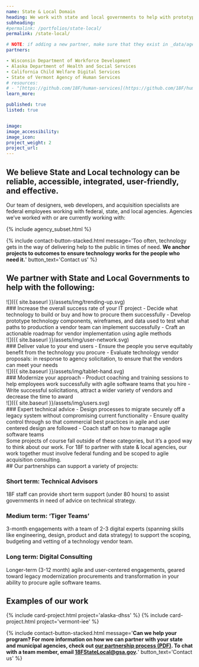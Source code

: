 ```yaml
---
name: State & Local Domain
heading: We work with state and local governments to help with prototyping and procurement for federally-funded digital public services, using agile acquisition consulting services.
subheading:
#permalink: /portfolios/state-local/
permalink: /state-local/

# NOTE: if adding a new partner, make sure that they exist in _data/agencies.yml
partners:

- Wisconsin Department of Workforce Development
- Alaska Department of Health and Social Services
- California Child Welfare Digital Services
- State of Vermont Agency of Human Services
# resources:
# - "[https://github.com/18F/human-services](https://github.com/18F/human-services)"
learn_more:

published: true
listed: true


image:
image_accessibility:
image_icon:
project_weight: 2
project_url:
---
```

<section class="grid-container usa-section" markdown="1">

## We believe State and Local technology can be reliable, accessible, integrated, user-friendly, and effective.

Our team of designers, web developers, and acquisition specialists are federal employees working with federal, state, and local agencies. Agencies we’ve worked with or are currently working with:

{% include agency_subset.html %}

</section>

{% include contact-button-stacked.html message='<span class="normal-text white-text">Too often, technology gets in the way of delivering help to the public in times of need. <b>We anchor projects to outcomes to ensure technology works for the people who need it.</b></span>' button_text='Contact us' %}

<section class="grid-container usa-section padding-top-5" markdown="1">

## We partner with State and Local Governments to help with the following:

<div class="grid-container padding-bottom-3 portfolio-highlights">
<div class="grid-row">
<div class="tablet:grid-col-2" markdown="1">
![]({{ site.baseurl }}/assets/img/trending-up.svg)
</div>
<div class="tablet:grid-col-10" markdown="1">
### Increase the overall success rate of your IT project
- Decide what technology to build or buy and how to procure them successfully
- Develop prototype technology components, wireframes, and data used to test what paths to production a vendor team can implement successfully
- Craft an actionable roadmap for vendor implementation using agile methods
</div>
</div>
</div>

<div class="grid-container padding-bottom-3 portfolio-highlights">
<div class="grid-row">
<div class="tablet:grid-col-2" markdown="1">
![]({{ site.baseurl }}/assets/img/user-network.svg)
</div>
<div class="tablet:grid-col-10" markdown="1">
### Deliver value to your end users
- Ensure the people you serve equitably benefit from the technology you procure
- Evaluate technology vendor proposals: in response to agency solicitation, to ensure that the vendors can meet your needs
</div>
</div>
</div>


<div class="grid-container padding-bottom-3 portfolio-highlights">
<div class="grid-row">
<div class="tablet:grid-col-2" markdown="1">
![]({{ site.baseurl }}/assets/img/tablet-hand.svg)
</div>
<div class="tablet:grid-col-10" markdown="1">
### Modernize your approach
- Product coaching and training sessions to help employees work successfully with agile software teams that you hire
- Write successful solicitations, attract a wider variety of vendors and decrease the time to award
</div>
</div>
</div>

<div class="grid-container padding-bottom-3 portfolio-highlights">
<div class="grid-row">
<div class="tablet:grid-col-2" markdown="1">
![]({{ site.baseurl }}/assets/img/users.svg)
</div>
<div class="tablet:grid-col-10" markdown="1">
### Expert technical advice
- Design processes to migrate securely off a legacy system without compromising current functionality
- Ensure quality control through so that commercial best practices in agile and user centered design are followed
- Coach staff on how to manage agile software teams
</div>
</div>
</div>
Some projects of course fall outside of these categories, but it’s a good way to think about our work. For 18F to partner with state & local agencies, our work together must involve federal funding and be scoped to agile acquisition consulting.

</section>

<section class="usa-section grid-container" markdown="1">
## Our partnerships can support a variety of projects:

### Short term: Technical Advisors
18F staff can provide short term support (under 80 hours) to assist governments in need of advice on technical strategy.

### Medium term: ‘Tiger Teams’
3-month engagements with a team of 2-3 digital experts (spanning skills like engineering, design, product and data strategy) to support the scoping, budgeting and vetting of a technology vendor team.

### Long term: Digital Consulting
Longer-term (3-12 month) agile and user-centered engagements, geared toward legacy modernization procurements and transformation in your ability to procure agile software teams.
</section>

<section class="usa-section background-gray">
  <section class="grid-container usa-section">
    <h2>Examples of our work</h2>
    <div class="grid-row grid-gap">
    {% include card-project.html
       project='alaska-dhss'
    %}
    {% include card-project.html
       project='vermont-iee'
    %}
    </div>
  </section>
</section>



{% include contact-button-stacked.html message='<b class="white-text">Can we help your program? For more information on how we can partner with your state and municipal agencies, check out <a href="/assets/igca-process.pdf">our partnership process (PDF)</a>.
To chat with a team member, email 18FStateLocal@gsa.gov.</b>' button_text='Contact us' %}
